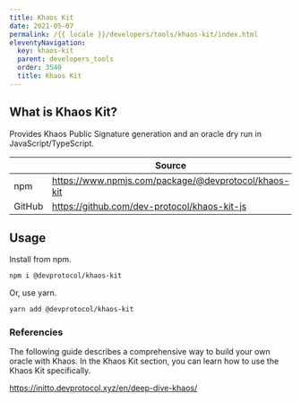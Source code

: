 ```yaml
---
title: Khaos Kit
date: 2021-05-07
permalink: /{{ locale }}/developers/tools/khaos-kit/index.html
eleventyNavigation:
  key: khaos-kit
  parent: developers_tools
  order: 3540
  title: Khaos Kit
---
```


## What is Khaos Kit?

Provides Khaos Public Signature generation and an oracle dry run in JavaScript/TypeScript.

|        | Source                                               |
| ------ | ---------------------------------------------------- |
| npm    | https://www.npmjs.com/package/@devprotocol/khaos-kit |
| GitHub | https://github.com/dev-protocol/khaos-kit-js         |

## Usage

Install from npm.

```bash
npm i @devprotocol/khaos-kit
```

Or, use yarn.

```bash
yarn add @devprotocol/khaos-kit
```

### Referencies

The following guide describes a comprehensive way to build your own oracle with Khaos. In the Khaos Kit section, you can learn how to use the Khaos Kit specifically.

https://initto.devprotocol.xyz/en/deep-dive-khaos/
